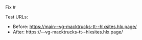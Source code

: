Fix #<gh-issue-id>

Test URLs:
- Before: https://main--vg-macktrucks-tt--hlxsites.hlx.page/
- After: https://<branch>--vg-macktrucks-tt--hlxsites.hlx.page/

